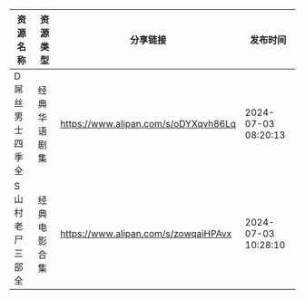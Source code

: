 | 资源名称     | 资源类型   | 分享链接                                 | 发布时间                |
| -------- | ------ | ------------------------------------ | ------------------- |
| D屌丝男士四季全 | 经典华语剧集 | https://www.alipan.com/s/oDYXqvh86Lq | 2024-07-03 08:20:13 |
| S山村老尸三部全 | 经典电影合集 | https://www.alipan.com/s/zowqaiHPAvx | 2024-07-03 10:28:10 |
